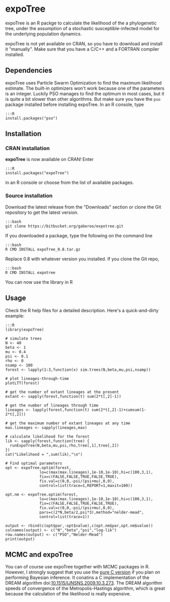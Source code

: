# expoTree

expoTree is an R packge to calculate the likelihood of the a phylogenetic
tree, under the assumption of a stochastic susceptible-infected model for the
underlying population dynamics.

expoTree is not yet available on CRAN, so you have to download and
install it "manually". Make sure that you have a C/C++ and a FORTRAN compiler
installed.

## Dependencies

expoTree uses Particle Swarm Optimization to find the maximum likelihood
estimate. The built-in optimizers won't work because one of the parameters is
an integer. Luckily PSO manages to find the optimum in most cases, but it is
quite a bit slower than other algorithms. But make sure you have the `pso`
package installed before installing expoTree. In an R console, type

    :::R
    install.packages("pso")

## Installation

### CRAN installation

**expoTree** is now available on CRAN! Enter

    :::R
    install.packages("expoTree")

in an R console or choose from the list of available packages.

### Source installation

Download the latest release from the "Downloads" section or clone the Git 
repository to get the latest version.

    :::bash
    git clone https://bitbucket.org/gaberoo/expotree.git

If you downloaded a package, type the following on the command line

    :::bash
    R CMD INSTALL expoTree_0.8.tar.gz

Replace 0.8 with whatever version you installed. If you clone the Git repo,

    :::bash
    R CMD INSTALL expotree

You can now use the library in R

## Usage

Check the R help files for a detailed description. Here's a quick-and-dirty
example:

    :::R
    library(expoTree)

    # simulate trees
    N <- 40
    beta <- 1
    mu <- 0.4
    psi <- 0.1
    rho <- 0
    nsamp <- 100
    forest <- lapply(1:3,function(x) sim.trees(N,beta,mu,psi,nsamp))

    # plot lineages-through-time
    plotLTT(forest)

    # get the number of extant lineages at the present
    extant <- sapply(forest,function(t) sum(2*t[,2]-1))

    # get the number of lineages through time
    lineages <- lapply(forest,function(t) sum(2*t[,2]-1)+cumsum(1-2*t[,2]))

    # get the maximum number of extant lineages at any time
    max.lineages <- sapply(lineages,max)

    # calculate likelihood for the forest
    lik <- sapply(forest,function(tree) {
      runExpoTree(N,beta,mu,psi,rho,tree[,1],tree[,2])
    })
    cat("Likelihood = ",sum(lik),"\n")

    # Find optimal parameters
    opt <- expoTree.optim(forest,
                   lo=c(max(max.lineages),1e-10,1e-10),hi=c(100,3,1),
                   fix=c(FALSE,FALSE,TRUE,FALSE,TRUE),
                   fix.val=c(0,0,-psi/(psi+mu),0,0),
                   control=list(trace=1,REPORT=1,maxit=100))

    opt.nm <- expoTree.optim(forest,
                   lo=c(max(max.lineages),1e-10,1e-10),hi=c(100,3,1),
                   fix=c(FALSE,FALSE,TRUE,FALSE,TRUE),
                   fix.val=c(0,0,-psi/(psi+mu),0,0),
                   pars=c(2*N,beta/2,psi*3),method="nelder-mead",
                   control=list(trace=1))

    output <- rbind(c(opt$par,-opt$value),c(opt.nm$par,opt.nm$value))
    colnames(output) <- c("N","beta","psi","log-lik")
    row.names(output) <- c("PSO","Nelder-Mead")
    print(output)

## MCMC and expoTree

You can of course use expoTree together with MCMC packages in R. However, I
strongly suggest that you use the [pure C version](https://bitbucket.org/gaberoo/) 
if you plan on performing Bayesian inference. It conatins a C implementation
of the DREAM algorithm 
doi:[10.1515/IJNSNS.2009.10.3.273](http://dx.doi.org/10.1515/IJNSNS.2009.10.3.273]).
The DREAM algorithm speeds of convergence of the Metropolis-Hastings
algorithm, which is great because the calculation of the likelihood is really
expensive.

